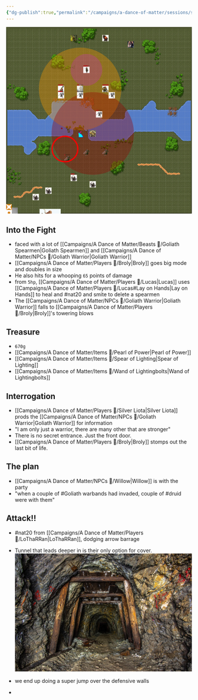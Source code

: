 ```yaml
---
{"dg-publish":true,"permalink":"/campaigns/a-dance-of-matter/sessions/session-1034/"}
---
```


![attachments/Pasted image 20240428174646.png](/img/user/attachments/Pasted%20image%2020240428174646.png)

## Into the Fight
- faced with a lot of [[Campaigns/A Dance of Matter/Beasts 🐻/Goliath Spearmen\|Goliath Spearmen]] and [[Campaigns/A Dance of Matter/NPCs 🤖/Goliath Warrior\|Goliath Warrior]]
- [[Campaigns/A Dance of Matter/Players 👤/Broly\|Broly]] goes big mode and doubles in size
- He also hits for a whooping `65` points of damage
- from `5hp`, [[Campaigns/A Dance of Matter/Players 👤/Lucas\|Lucas]] uses [[Campaigns/A Dance of Matter/Players 👤/Lucas#Lay on Hands\|Lay on Hands]] to heal and #nat20 and smite to delete a spearmen
- The [[Campaigns/A Dance of Matter/NPCs 🤖/Goliath Warrior\|Goliath Warrior]] falls to [[Campaigns/A Dance of Matter/Players 👤/Broly\|Broly]]'s towering blows
## Treasure
- `670g`
- [[Campaigns/A Dance of Matter/Items 💍/Pearl of Power\|Pearl of Power]]
- [[Campaigns/A Dance of Matter/Items 💍/Spear of Lighting\|Spear of Lighting]]
- [[Campaigns/A Dance of Matter/Items 💍/Wand of Lightingbolts\|Wand of Lightingbolts]]

## Interrogation
- [[Campaigns/A Dance of Matter/Players 👤/Silver Liota\|Silver Liota]] prods the [[Campaigns/A Dance of Matter/NPCs 🤖/Goliath Warrior\|Goliath Warrior]] for information
- "I am only just a warrior, there are many other that are stronger"
- There is no secret entrance. Just the front door.
- [[Campaigns/A Dance of Matter/Players 👤/Broly\|Broly]] stomps out the last bit of life.

## The plan
- [[Campaigns/A Dance of Matter/NPCs 🤖/Willow\|Willow]] is with the party
- "when a couple of #Goliath warbands had invaded, couple of #druid were with them"

## Attack!!
- #nat20 from [[Campaigns/A Dance of Matter/Players 👤/LoThaRRan\|LoThaRRan]], dodging arrow barrage
- Tunnel that leads deeper in is their only option for cover.
![attachments/Goliath_tunnel_entrance.jpg|500](/img/user/attachments/Goliath_tunnel_entrance.jpg)

- we end up doing a super jump over the defensive walls
- 